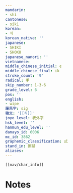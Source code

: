 ```yaml
---
mandarin:
- shì
cantonese:
- sik1
korean:
- 식
korean_native: ''
japanese:
- SHIKI
- SHOKU
japanese_nanori: ''
vietnamese:
middle_chinese_initial: ɕ
middle_chinese_final: ɨk
stroke_count: '9'
radical: 手
skip_number: 1-3-6
grade_level: 6
pos: ''
english:
- wipe
羅馬字: sig
韓文: '[[식]]'
joyo_level: 表外字
hsk_level: ''
hanmun_edu_level: ''
danayo_id: 6006
mc_id: 3862
graphemic_classification: 式
stand_in: 擦拭
aliases:
---
```

```meta-bind-embed
[[nav/char_info]]
```

# Notes
